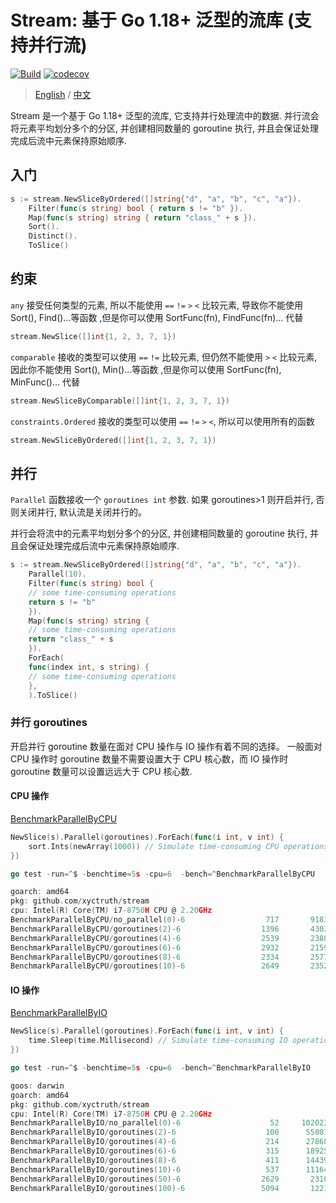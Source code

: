 # Stream: 基于 Go 1.18+ 泛型的流库 (支持并行流)

[![Build](https://github.com/xyctruth/stream/actions/workflows/build.yml/badge.svg?branch=main)](https://github.com/xyctruth/stream/actions/workflows/build.yml)
[![codecov](https://codecov.io/gh/xyctruth/stream/branch/main/graph/badge.svg?token=ZHMPMQP0CP)](https://codecov.io/gh/xyctruth/stream)

> [English](./README.md) / [中文](./README-ZH.md)

Stream 是一个基于 Go 1.18+ 泛型的流库, 它支持并行处理流中的数据. 并行流会将元素平均划分多个的分区, 并创建相同数量的 goroutine 执行, 并且会保证处理完成后流中元素保持原始顺序.

## 入门

```go
s := stream.NewSliceByOrdered([]string{"d", "a", "b", "c", "a"}).
    Filter(func(s string) bool { return s != "b" }).
    Map(func(s string) string { return "class_" + s }).
    Sort().
    Distinct().
    ToSlice()
```

## 约束

`any` 接受任何类型的元素, 所以不能使用 `==` `!=` `>` `<` 比较元素, 导致你不能使用 Sort(), Find()...等函数 ,但是你可以使用 SortFunc(fn), FindFunc(fn)... 代替

```go
stream.NewSlice([]int{1, 2, 3, 7, 1})
```

`comparable` 接收的类型可以使用 `==` `!=` 比较元素, 但仍然不能使用 `>` `<` 比较元素, 因此你不能使用 Sort(), Min()...等函数 ,但是你可以使用 SortFunc(fn), MinFunc()... 代替

```go
stream.NewSliceByComparable([]int{1, 2, 3, 7, 1})
```

`constraints.Ordered` 接收的类型可以使用 `==` `!=` `>` `<`, 所以可以使用所有的函数

```go
stream.NewSliceByOrdered([]int{1, 2, 3, 7, 1})
```

## 并行

`Parallel` 函数接收一个 `goroutines int` 参数. 如果 goroutines>1 则开启并行, 否则关闭并行, 默认流是关闭并行的。

并行会将流中的元素平均划分多个的分区, 并创建相同数量的 goroutine 执行, 并且会保证处理完成后流中元素保持原始顺序.

```go
s := stream.NewSliceByOrdered([]string{"d", "a", "b", "c", "a"}).
    Parallel(10).
    Filter(func(s string) bool {
    // some time-consuming operations
    return s != "b"
    }).
    Map(func(s string) string {
    // some time-consuming operations
    return "class_" + s
    }).
    ForEach(
    func(index int, s string) {
    // some time-consuming operations
    },
    ).ToSlice()
```

### 并行 goroutines

开启并行 goroutine 数量在面对 CPU 操作与 IO 操作有着不同的选择。 一般面对 CPU 操作时 goroutine 数量不需要设置大于 CPU 核心数，而 IO 操作时 goroutine 数量可以设置远远大于 CPU 核心数.

#### CPU 操作

[BenchmarkParallelByCPU](./parallel_bench_test.go)

```go
NewSlice(s).Parallel(goroutines).ForEach(func(i int, v int) {
    sort.Ints(newArray(1000)) // Simulate time-consuming CPU operations
})
```

```go
go test -run=^$ -benchtime=5s -cpu=6  -bench=^BenchmarkParallelByCPU

goarch: amd64
pkg: github.com/xyctruth/stream
cpu: Intel(R) Core(TM) i7-8750H CPU @ 2.20GHz
BenchmarkParallelByCPU/no_parallel(0)-6         	     717	   9183119 ns/op
BenchmarkParallelByCPU/goroutines(2)-6          	    1396	   4303113 ns/op
BenchmarkParallelByCPU/goroutines(4)-6          	    2539	   2388197 ns/op
BenchmarkParallelByCPU/goroutines(6)-6          	    2932	   2159407 ns/op
BenchmarkParallelByCPU/goroutines(8)-6          	    2334	   2577405 ns/op
BenchmarkParallelByCPU/goroutines(10)-6         	    2649	   2352926 ns/op
```

#### IO 操作

[BenchmarkParallelByIO](./parallel_bench_test.go)

```go
NewSlice(s).Parallel(goroutines).ForEach(func(i int, v int) {
    time.Sleep(time.Millisecond) // Simulate time-consuming IO operations
})
```

```go
go test -run=^$ -benchtime=5s -cpu=6  -bench=^BenchmarkParallelByIO

goos: darwin
goarch: amd64
pkg: github.com/xyctruth/stream
cpu: Intel(R) Core(TM) i7-8750H CPU @ 2.20GHz
BenchmarkParallelByIO/no_parallel(0)-6          	      52	 102023558 ns/op
BenchmarkParallelByIO/goroutines(2)-6           	     100	  55807303 ns/op
BenchmarkParallelByIO/goroutines(4)-6           	     214	  27868725 ns/op
BenchmarkParallelByIO/goroutines(6)-6           	     315	  18925789 ns/op
BenchmarkParallelByIO/goroutines(8)-6           	     411	  14439700 ns/op
BenchmarkParallelByIO/goroutines(10)-6          	     537	  11164758 ns/op
BenchmarkParallelByIO/goroutines(50)-6          	    2629	   2310602 ns/op
BenchmarkParallelByIO/goroutines(100)-6         	    5094	   1221887 ns/op
```
